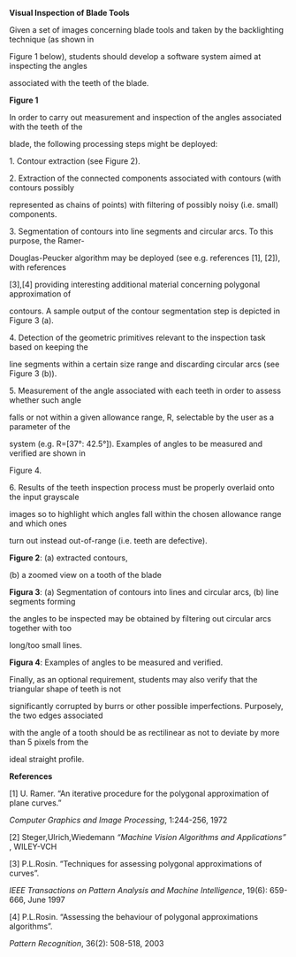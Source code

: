 <a name="br1"></a> 

**Visual Inspection of Blade Tools**

Given a set of images concerning blade tools and taken by the backlighting technique (as shown in

Figure 1 below), students should develop a software system aimed at inspecting the angles

associated with the teeth of the blade.

**Figure 1**



<a name="br2"></a> 

In order to carry out measurement and inspection of the angles associated with the teeth of the

blade, the following processing steps might be deployed:

1\. Contour extraction (see Figure 2).

2\. Extraction of the connected components associated with contours (with contours possibly

represented as chains of points) with filtering of possibly noisy (i.e. small) components.

3\. Segmentation of contours into line segments and circular arcs. To this purpose, the Ramer-

Douglas-Peucker algorithm may be deployed (see e.g. references [1], [2]), with references

[3],[4] providing interesting additional material concerning polygonal approximation of

contours. A sample output of the contour segmentation step is depicted in Figure 3 (a).

4\. Detection of the geometric primitives relevant to the inspection task based on keeping the

line segments within a certain size range and discarding circular arcs (see Figure 3 (b)).

5\. Measurement of the angle associated with each teeth in order to assess whether such angle

falls or not within a given allowance range, R, selectable by the user as a parameter of the

system (e.g. R=[37°: 42.5°]). Examples of angles to be measured and verified are shown in

Figure 4.

6\. Results of the teeth inspection process must be properly overlaid onto the input grayscale

images so to highlight which angles fall within the chosen allowance range and which ones

turn out instead out-of-range (i.e. teeth are defective).

**Figure 2**: (a) extracted contours,

(b) a zoomed view on a tooth of the blade

**Figura 3**: (a) Segmentation of contours into lines and circular arcs, (b) line segments forming

the angles to be inspected may be obtained by filtering out circular arcs together with too

long/too small lines.



<a name="br3"></a> 

**Figura 4**: Examples of angles to be measured and verified.

Finally, as an optional requirement, students may also verify that the triangular shape of teeth is not

significantly corrupted by burrs or other possible imperfections. Purposely, the two edges associated

with the angle of a tooth should be as rectilinear as not to deviate by more than 5 pixels from the

ideal straight profile.

**References**

[1] U. Ramer. “An iterative procedure for the polygonal approximation of plane curves.”

*Computer Graphics and Image Processing*, 1:244-256, 1972

[2] Steger,Ulrich,Wiedemann *“Machine Vision Algorithms and Applications”* , WILEY-VCH

[3] P.L.Rosin. “Techniques for assessing polygonal approximations of curves”.

*IEEE Transactions on Pattern Analysis and Machine Intelligence*, 19(6): 659-666, June 1997

[4] P.L.Rosin. “Assessing the behaviour of polygonal approximations algorithms”.

*Pattern Recognition*, 36(2): 508-518, 2003
